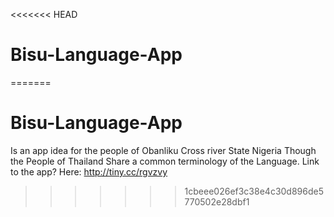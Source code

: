 <<<<<<< HEAD
# Bisu-Language-App
=======
# Bisu-Language-App

Is an app idea for the people of Obanliku Cross river State Nigeria
Though the People of Thailand Share a common terminology of the Language.
Link to the app? Here: http://tiny.cc/rgvzvy
>>>>>>> 1cbeee026ef3c38e4c30d896de5770502e28dbf1
